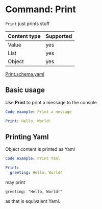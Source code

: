 # Command: Print

`Print` just prints stuff

| Content type | Supported |
|--------------|-----------|
| Value        | yes       |
| List         | yes       |
| Object       | yes       |

[Print.schema.yaml](schema/Print.schema.yaml)

## Basic usage

Use **Print** to print a message to the console

```yaml instacli
Code example: Print a message

Print: Hello, World!
```

## Printing Yaml

Object content is printed as Yaml

```yaml instacli
Code example: Print Yaml

Print:
  greeting: Hello, World!
```

may print

    greeting: "Hello, World!"

as that is equivalent Yaml.